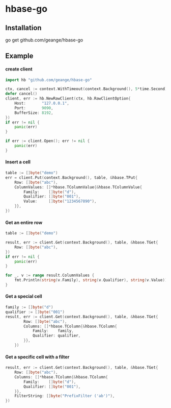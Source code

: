 # hbase-go

## Installation

go get github.com/geange/hbase-go

## Example

#### create client

```go
import hb "github.com/geange/hbase-go"

ctx, cancel := context.WithTimeout(context.Background(), 5*time.Second)
defer cancel()
client, err := hb.NewRawClient(ctx, hb.RawClientOption{
    Host:       "127.0.0.1",
    Port:       9090,
    BufferSize: 8192,
})
if err != nil {
    panic(err)
}

if err := client.Open(); err != nil {
    panic(err)
}
```

#### Insert a cell

```go
table := []byte("demo")
err = client.Put(context.Background(), table, &hbase.TPut{
    Row: []byte("abc"),
    ColumnValues: []*hbase.TColumnValue{&hbase.TColumnValue{
        Family:    []byte("d"),
        Qualifier: []byte("001"),
        Value:     []byte("1234567890"),
    }},
})
```

#### Get an entire row

```go
table := []byte("demo")

result, err := client.Get(context.Background(), table, &hbase.TGet{
    Row: []byte("abc"),
})
if err != nil {
    panic(err)
}

for _, v := range result.ColumnValues {
    fmt.Println(string(v.Family), string(v.Qualifier), string(v.Value))
}
```

#### Get a special cell

```go
family := []byte("d")
qualifier := []byte("001")
result, err := client.Get(context.Background(), table, &hbase.TGet{
		Row: []byte("abc"),
		Columns: []*hbase.TColumn{&hbase.TColumn{
			Family:    family,
			Qualifier: qualifier,
		}},
	})
```

#### Get a specific cell with a filter

```go
result, err := client.Get(context.Background(), table, &hbase.TGet{
    Row: []byte("abc"),
    Columns: []*hbase.TColumn{&hbase.TColumn{
        Family:    []byte("d"),
        Qualifier: []byte("001"),
    }},
    FilterString: []byte("PrefixFilter ('ab')"),
})
```